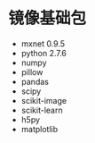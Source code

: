 

# 镜像基础包

* mxnet 0.9.5 
* python 2.7.6 
* numpy 
* pillow 
* pandas 
* scipy 
* scikit-image 
* scikit-learn 
* h5py 
* matplotlib 